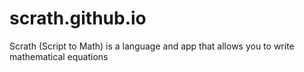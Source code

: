 # scrath.github.io
Scrath (Script to Math) is a language and app that allows you to write mathematical equations
